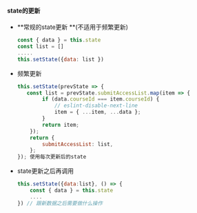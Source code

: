 #### state的更新

- **常规的state更新 **(不适用于频繁更新)

  ```js
  const { data } = this.state
  const list = []
  .....
  this.setState({data: list })
  ```

- 频繁更新

  ```js
  this.setState(prevState => {
     const list = prevState.submitAccessList.map(item => {
          if (data.courseId === item.courseId) {
              // eslint-disable-next-line
              item = { ...item, ...data };
          }
          return item;
      });
      return {
          submitAccessList: list,
      };
  }); 使用每次更新后的state
  ```

  

- state更新之后再调用

  ```js
  this.setState({data:list}, () => {
      const { data } = this.state
      ....
  }) // 跟新数据之后需要做什么操作
  ```

  